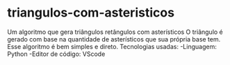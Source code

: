 # triangulos-com-asteristicos
 Um algoritmo que gera triângulos retângulos com asterísticos
 O triângulo é gerado com base na quantidade de asterísticos que sua própria base tem.
 Esse algoritmo é bem simples e direto.
 Tecnologias usadas:
 -Linguagem: Python
 -Editor de código: VScode